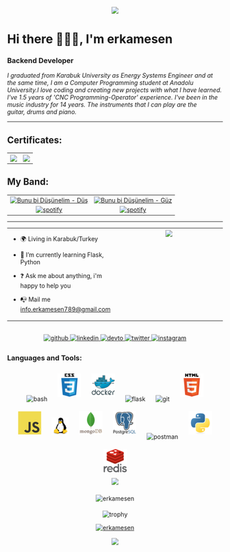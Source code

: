 <p align="center"> <img src="https://user-images.githubusercontent.com/120065120/212209674-07b3685e-1127-4f42-9871-3a423d343fa2.svg" /> </p>
<h1 align="left">Hi there 🤘🤘🤘, I'm erkamesen</h1>
<h3 align="left">Backend Developer</h3>
 
<i> I graduated from Karabuk University as Energy Systems Engineer and at the same time, I am a Computer Programming student at Anadolu University.I love coding and creating new projects with what I have learned. I've 1.5 years of 'CNC Programming-Operator' experience. I've been in the music industry for 14 years. The instruments that I can play are the guitar, drums and piano. </i>

***
## Certificates:

<table><tr><td valign="top" width="50%">
 
 <div align="center">
 <img src="https://udemy-certificate.s3.amazonaws.com/image/UC-761c2a68-cbcf-4ac7-a218-d79420388603.jpg?v=1674165862000" align="center"  style="width: 100%">
 </div>  

</td><td valign="top" width="50%">

<div align="center">
<img src="https://api2.sololearn.com/v2/certificates/CT-UMC8QNFR/image/jpg"  align="center"  style="width: 100%">
</div>  
</td></tr></table>  



## My Band:

<table><tr><td valign="top" width="50%">
 
 <div align="center">
 <a href="https://www.youtube.com/watch?v=mZwBZ9KRux4"><img src="https://img.youtube.com/vi/mZwBZ9KRux4/0.jpg" alt="Bunu bi Düşünelim - Düş" align="center" style="width: 100%"></a>
 </div>  

</td><td valign="top" width="50%">

<div align="center">
<a href="https://www.youtube.com/watch?v=eoH-NtIBsf8"><img src="https://img.youtube.com/vi/eoH-NtIBsf8/0.jpg" alt="Bunu bi Düşünelim - Güz" align="center" style="width: 100%"></a>
</div>  
</td></tr>
<tr><td align="center" width="50%">
<div align="center">
<a align="center" href="https://open.spotify.com/artist/4geQL0wYQCVpYmpHRfogSt" title="Spotify"><img src="https://www.freepnglogos.com/uploads/spotify-logo-png/spotify-brands-logo-34.png" width="100" alt="spotify" /></a>
</div>
 </td>
 <td align="center" width="50%">
<div align="center">
<a align="center" href="https://music.apple.com/tr/artist/bunu-bi-d%C3%BC%C5%9F%C3%BCnelim/1518252537" title="Spotify"><img src="https://user-images.githubusercontent.com/120065120/225154732-7ab25857-40ad-4d9b-8074-59c8a6fe3ffc.png" width="100" alt="spotify" /></a>
</div>
 </td></tr></table>  







***



<table><tr><td valign="top" width="50%">
 

- 🌍 Living in Karabuk/Turkey  
  

- 🌱 I’m currently learning Flask, Python
  

- ❓ Ask me about anything, i'm happy to help you  
  

- 📭 Mail me [info.erkamesen789@gmail.com](mailto:info.erkamesen789@gmail.com)  
  


</td><td valign="top" width="50%">

<div align="center">
<img src="https://rishavanand.github.io/static/images/greetings.gif" align="center" style="width: 100%" />
</div>  


</td></tr></table>  



</br>

<div align="center">
<a href="https://github.com/erkamesen" target="_blank">
<img src=https://img.shields.io/badge/github-%2324292e.svg?&style=for-the-badge&logo=github&logoColor=white alt=github style="margin-bottom: 5px;" />
</a>
<a href="https://linkedin.com/in/erkamesen" target="_blank">
<img src=https://img.shields.io/badge/linkedin-%231E77B5.svg?&style=for-the-badge&logo=linkedin&logoColor=white alt=linkedin style="margin-bottom: 5px;" />
</a>
<a href="https://dev.to/erkamesen" target="_blank">
<img src=https://img.shields.io/badge/dev.to-%2308090A.svg?&style=for-the-badge&logo=dev.to&logoColor=white alt=devto style="margin-bottom: 5px;" />
</a>
 <a href="https://twitter.com/erkam_esen" target="_blank">
<img src=https://img.shields.io/badge/twitter-%2300acee.svg?&style=for-the-badge&logo=twitter&logoColor=white alt=twitter style="margin-bottom: 5px;" />
</a>
<a href="https://instagram.com/erkamesenn" target="_blank">
<img src=https://img.shields.io/badge/-instagram-red?&style=for-the-badge&logo=instagram&logoColor=white alt=instagram style="margin-bottom: 5px;" />
</a>  


<div align='center'>
<h3 align="left">Languages and Tools:</h3>
<img style="margin: 10px" src="https://www.vectorlogo.zone/logos/gnu_bash/gnu_bash-icon.svg" alt="bash" width="55" height="55"/> 
<img style="margin: 10px" src="https://raw.githubusercontent.com/devicons/devicon/master/icons/css3/css3-original-wordmark.svg" alt="css3" width="55" height="55"/>
<img style="margin: 10px" src="https://raw.githubusercontent.com/devicons/devicon/master/icons/docker/docker-original-wordmark.svg" alt="docker" width="55" height="55"/> 
<img style="margin: 10px" src="https://www.vectorlogo.zone/logos/pocoo_flask/pocoo_flask-icon.svg" alt="flask" width="55" height="55"/>
<img style="margin: 10px" src="https://www.vectorlogo.zone/logos/git-scm/git-scm-icon.svg" alt="git" width="55" height="55"/>
<img style="margin: 10px" src="https://raw.githubusercontent.com/devicons/devicon/master/icons/html5/html5-original-wordmark.svg" alt="html5" width="55" height="55"/>
<img style="margin: 10px" src="https://raw.githubusercontent.com/devicons/devicon/master/icons/javascript/javascript-original.svg" alt="javascript" width="55" height="55"/>
<img style="margin: 10px" src="https://raw.githubusercontent.com/devicons/devicon/master/icons/linux/linux-original.svg" alt="linux" width="40" height="40"/>
<img style="margin: 10px" src="https://raw.githubusercontent.com/devicons/devicon/master/icons/mongodb/mongodb-original-wordmark.svg" alt="mongodb" width="55" height="55"/>
<img style="margin: 10px" src="https://raw.githubusercontent.com/devicons/devicon/master/icons/postgresql/postgresql-original-wordmark.svg" alt="postgresql" width="55" height="55"/>
<img style="margin: 10px" src="https://www.vectorlogo.zone/logos/getpostman/getpostman-icon.svg" alt="postman" width="55" height="55"/>
<img style="margin: 10px" src="https://raw.githubusercontent.com/devicons/devicon/master/icons/python/python-original.svg" alt="python" width="55" height="55"/>
<img style="margin: 10px" src="https://raw.githubusercontent.com/devicons/devicon/master/icons/redis/redis-original-wordmark.svg" alt="redis" width="55" height="55"/>
</div>

<img src="https://github-readme-stats.vercel.app/api/top-langs/?username=erkamesen&theme=blue-green">
<p align="center" style='margin:20px'> <img src="https://komarev.com/ghpvc/?username=erkamesen&label=Profile%20views&color=0e75b6&style=flat" alt="erkamesen" width='200'/> </p>

<p align="center"> <img width='100' src="https://user-images.githubusercontent.com/120065120/212206843-cf86b9c1-9557-4f3e-a49b-f54ba1703e05.png" alt="trophy" /> </p>

<p align="center"> <a href="https://github.com/ryo-ma/github-profile-trophy"><img src="https://github-profile-trophy.vercel.app/?username=erkamesen&theme=onedark" alt="erkamesen" /></a> </p>

<p><img align="center" src="https://github-readme-streak-stats.herokuapp.com/?user=erkamesen&" /></p>


